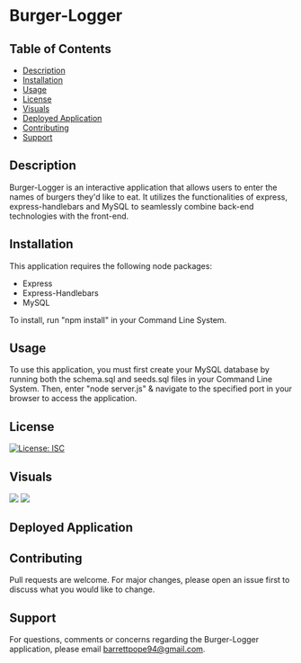 # Burger-Logger

## Table of Contents
* [Description](#description)
* [Installation](#installation)
* [Usage](#usage)
* [License](#license)
* [Visuals](#visuals)
* [Deployed Application](#deployed)
* [Contributing](#contributing)
* [Support](#support)

## Description
Burger-Logger is an interactive application that allows users to enter the names of burgers they'd like to eat. It utilizes the functionalities of express, express-handlebars and MySQL to seamlessly combine back-end technologies with the front-end.

## Installation
This application requires the following node packages:
* Express
* Express-Handlebars
* MySQL

To install, run "npm install" in your Command Line System.

## Usage
To use this application, you must first create your MySQL database by running both the schema.sql and seeds.sql files in your Command Line System. Then, enter "node server.js" & navigate to the specified port in your browser to access the application.

## License
[![License: ISC](https://img.shields.io/badge/License-ISC-blue.svg)](https://opensource.org/licenses/ISC)

## Visuals
![](assets/burger1.png)
![](assets/burger2.png)

## Deployed Application


## Contributing
Pull requests are welcome. For major changes, please open an issue first to discuss what you would like to change. 

## Support
For questions, comments or concerns regarding the Burger-Logger application, please email barrettpope94@gmail.com.